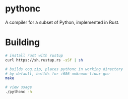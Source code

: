 # pythonc

A compiler for a subset of Python, implemented in Rust.

# Building

```bash
# install rust with rustup
curl https://sh.rustup.rs -sSf | sh

# builds cog.zip, places pythonc in working directory
# by default, builds for i686-unknown-linux-gnu
make

# view usage
./pythonc -h
```
